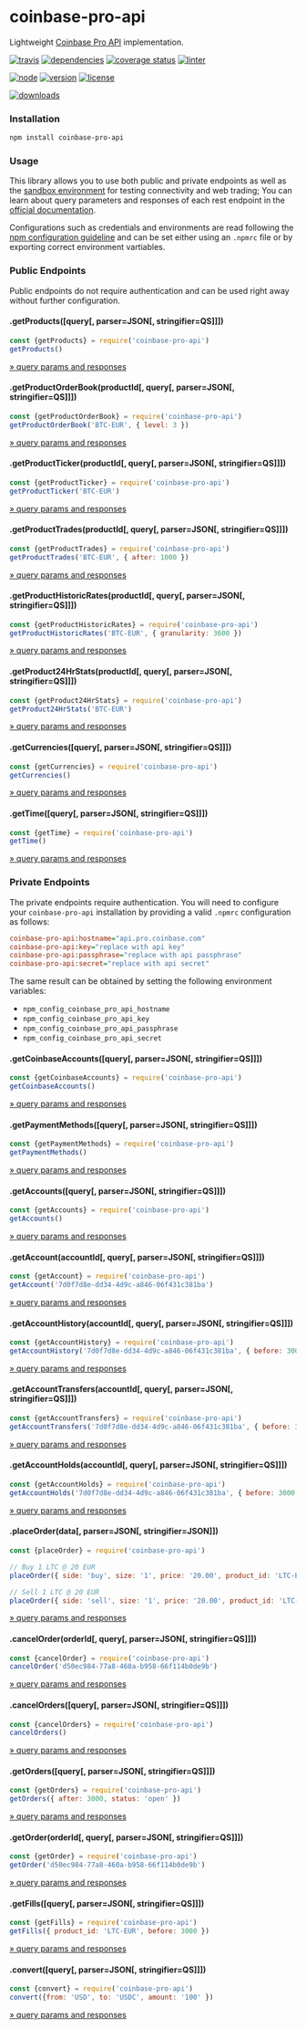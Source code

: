 coinbase-pro-api
===
Lightweight [Coinbase Pro API](https://docs.pro.coinbase.com) implementation.

[![travis](https://img.shields.io/travis/ivoputzer/coinbase-pro-api.svg?style=for-the-badge)](https://travis-ci.org/ivoputzer/coinbase-pro-api)
[![dependencies](https://img.shields.io/badge/dependencies-none-blue.svg?style=for-the-badge&colorB=44CC11)](package.json)
[![coverage status](https://img.shields.io/coveralls/ivoputzer/coinbase-pro-api.svg?style=for-the-badge)](https://coveralls.io/github/ivoputzer/coinbase-pro-api?branch=master)
[![linter](https://img.shields.io/badge/coding%20style-standard-brightgreen.svg?style=for-the-badge)](http://standardjs.com/)

[![node](https://img.shields.io/badge/node-6%2B-blue.svg?style=for-the-badge)](https://nodejs.org/docs/v6.0.0/api)
[![version](https://img.shields.io/npm/v/coinbase-pro-api.svg?style=for-the-badge&colorB=007EC6)](https://www.npmjs.com/package/coinbase-pro-api)
[![license](https://img.shields.io/badge/license-MIT-blue.svg?style=for-the-badge&colorB=007EC6)](https://spdx.org/licenses/MIT)
<!-- [![minzip](https://img.shields.io/bundlephobia/minzip/coinbase-pro-api.svg?style=for-the-badge)](https://bundlephobia.com/scan-results?packages=coinbase-pro-api) -->
[![downloads](https://img.shields.io/npm/dt/coinbase-pro-api.svg?style=for-the-badge&colorB=007EC6)](https://www.npmjs.com/package/coinbase-pro-api)

### Installation
```sh
npm install coinbase-pro-api
```

### Usage
This library allows you to use both public and private endpoints as well as the [sandbox environment](https://docs.pro.coinbase.com/#sandbox) for testing connectivity and web trading; You can learn about query parameters and responses of each rest endpoint in the [official documentation](https://docs.pro.coinbase.com).

Configurations such as credentials and environments are read following the [npm configuration guideline](https://docs.npmjs.com/files/npmrc.html) and can be set either using an `.npmrc` file or by exporting correct environment vartiables.





### Public Endpoints
Public endpoints do not require authentication and can be used right away without further configuration.

#### .getProducts([query[, parser=JSON[, stringifier=QS]]])
```js
const {getProducts} = require('coinbase-pro-api')
getProducts()
```
[» query params and responses](https://docs.pro.coinbase.com/#get-products)

#### .getProductOrderBook(productId[, query[, parser=JSON[, stringifier=QS]]])
```js
const {getProductOrderBook} = require('coinbase-pro-api')
getProductOrderBook('BTC-EUR', { level: 3 })
```
[» query params and responses](https://docs.pro.coinbase.com/#get-product-order-book)

#### .getProductTicker(productId[, query[, parser=JSON[, stringifier=QS]]])
```js
const {getProductTicker} = require('coinbase-pro-api')
getProductTicker('BTC-EUR')
```
[» query params and responses](https://docs.pro.coinbase.com/#get-product-ticker)

#### .getProductTrades(productId[, query[, parser=JSON[, stringifier=QS]]])
```js
const {getProductTrades} = require('coinbase-pro-api')
getProductTrades('BTC-EUR', { after: 1000 })
```
[» query params and responses](https://docs.pro.coinbase.com/#get-trades)

#### .getProductHistoricRates(productId[, query[, parser=JSON[, stringifier=QS]]])
```js
const {getProductHistoricRates} = require('coinbase-pro-api')
getProductHistoricRates('BTC-EUR', { granularity: 3600 })
```
[» query params and responses](https://docs.pro.coinbase.com/#get-historic-rates)

#### .getProduct24HrStats(productId[, query[, parser=JSON[, stringifier=QS]]])
```js
const {getProduct24HrStats} = require('coinbase-pro-api')
getProduct24HrStats('BTC-EUR')
```
[» query params and responses](https://docs.pro.coinbase.com/#get-24hr-stats)

#### .getCurrencies([query[, parser=JSON[, stringifier=QS]]])
```js
const {getCurrencies} = require('coinbase-pro-api')
getCurrencies()
```
[» query params and responses](https://docs.pro.coinbase.com/#get-currencies)

#### .getTime([query[, parser=JSON[, stringifier=QS]]])
```js
const {getTime} = require('coinbase-pro-api')
getTime()
```
[» query params and responses](https://docs.pro.coinbase.com/#time)





### Private Endpoints
The private endpoints require authentication. You will need to configure your `coinbase-pro-api` installation by providing a valid `.npmrc` configuration as follows:

```ini
coinbase-pro-api:hostname="api.pro.coinbase.com"
coinbase-pro-api:key="replace with api key"
coinbase-pro-api:passphrase="replace with api passphrase"
coinbase-pro-api:secret="replace with api secret"
```

The same result can be obtained by setting the following environment variables:
- `npm_config_coinbase_pro_api_hostname`
- `npm_config_coinbase_pro_api_key`
- `npm_config_coinbase_pro_api_passphrase`
- `npm_config_coinbase_pro_api_secret`

#### .getCoinbaseAccounts([query[, parser=JSON[, stringifier=QS]]])
```js
const {getCoinbaseAccounts} = require('coinbase-pro-api')
getCoinbaseAccounts()
```
[» query params and responses](https://docs.pro.coinbase.com/#coinbase-accounts)

#### .getPaymentMethods([query[, parser=JSON[, stringifier=QS]]])
```js
const {getPaymentMethods} = require('coinbase-pro-api')
getPaymentMethods()
```
[» query params and responses](https://docs.pro.coinbase.com/#payment-methods)

#### .getAccounts([query[, parser=JSON[, stringifier=QS]]])
```js
const {getAccounts} = require('coinbase-pro-api')
getAccounts()
```
[» query params and responses](https://docs.pro.coinbase.com/#list-accounts)

#### .getAccount(accountId[, query[, parser=JSON[, stringifier=QS]]])
```js
const {getAccount} = require('coinbase-pro-api')
getAccount('7d0f7d8e-dd34-4d9c-a846-06f431c381ba')
```
[» query params and responses](https://docs.pro.coinbase.com/#get-an-account)

#### .getAccountHistory(accountId[, query[, parser=JSON[, stringifier=QS]]])
```js
const {getAccountHistory} = require('coinbase-pro-api')
getAccountHistory('7d0f7d8e-dd34-4d9c-a846-06f431c381ba', { before: 3000 })
```
[» query params and responses](https://docs.pro.coinbase.com/#get-account-history)

#### .getAccountTransfers(accountId[, query[, parser=JSON[, stringifier=QS]]])
```js
const {getAccountTransfers} = require('coinbase-pro-api')
getAccountTransfers('7d0f7d8e-dd34-4d9c-a846-06f431c381ba', { before: 3000 })
```
[» query params and responses](https://docs.pro.coinbase.com/#get-account-transfers)

#### .getAccountHolds(accountId[, query[, parser=JSON[, stringifier=QS]]])
```js
const {getAccountHolds} = require('coinbase-pro-api')
getAccountHolds('7d0f7d8e-dd34-4d9c-a846-06f431c381ba', { before: 3000 })
```
[» query params and responses](https://docs.pro.coinbase.com/#get-holds)

#### .placeOrder(data[, parser=JSON[, stringifier=JSON]])
```js
const {placeOrder} = require('coinbase-pro-api')

// Buy 1 LTC @ 20 EUR
placeOrder({ side: 'buy', size: '1', price: '20.00', product_id: 'LTC-EUR' })

// Sell 1 LTC @ 20 EUR
placeOrder({ side: 'sell', size: '1', price: '20.00', product_id: 'LTC-EUR' })
```
[» query params and responses](https://docs.pro.coinbase.com/#place-a-new-order)

#### .cancelOrder(orderId[, query[, parser=JSON[, stringifier=QS]]])
```js
const {cancelOrder} = require('coinbase-pro-api')
cancelOrder('d50ec984-77a8-460a-b958-66f114b0de9b')
```
[» query params and responses](https://docs.pro.coinbase.com/#cancel-an-order)

#### .cancelOrders([query[, parser=JSON[, stringifier=QS]]])
```js
const {cancelOrders} = require('coinbase-pro-api')
cancelOrders()
```
[» query params and responses](https://docs.pro.coinbase.com/#cancel-all)

#### .getOrders([query[, parser=JSON[, stringifier=QS]]])
```js
const {getOrders} = require('coinbase-pro-api')
getOrders({ after: 3000, status: 'open' })
```
[» query params and responses](https://docs.pro.coinbase.com/#list-open-orders)

#### .getOrder(orderId[, query[, parser=JSON[, stringifier=QS]]])
```js
const {getOrder} = require('coinbase-pro-api')
getOrder('d50ec984-77a8-460a-b958-66f114b0de9b')
```
[» query params and responses](https://docs.pro.coinbase.com/#get-an-order)

#### .getFills([query[, parser=JSON[, stringifier=QS]]])
```js
const {getFills} = require('coinbase-pro-api')
getFills({ product_id: 'LTC-EUR', before: 3000 })
```
[» query params and responses](https://docs.pro.coinbase.com/#list-fills)

#### .convert([query[, parser=JSON[, stringifier=QS]]])
```js
const {convert} = require('coinbase-pro-api')
convert({from: 'USD', to: 'USDC', amount: '100' })
```
[» query params and responses](https://docs.pro.coinbase.com/#create-conversion)
